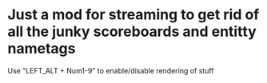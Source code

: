 # Just a mod for streaming to get rid of all the junky scoreboards and entitty nametags

Use "LEFT_ALT + Num1-9" to enable/disable rendering of stuff
